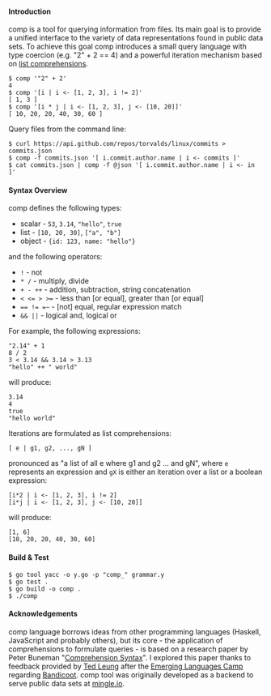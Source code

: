 #### Introduction

comp is a tool for querying information from files. Its main goal is
to provide a unified interface to the variety of data representations found
in public data sets. To achieve this goal comp introduces a small query
language with type coercion (e.g. "2" + 2 == 4) and a powerful iteration
mechanism based on [list comprehensions][0].

    $ comp '"2" + 2'
    4
    $ comp '[i | i <- [1, 2, 3], i != 2]'
    [ 1, 3 ]
    $ comp '[i * j | i <- [1, 2, 3], j <- [10, 20]]'
    [ 10, 20, 20, 40, 30, 60 ]

Query files from the command line:

    $ curl https://api.github.com/repos/torvalds/linux/commits > commits.json
    $ comp -f commits.json '[ i.commit.author.name | i <- commits ]'
    $ cat commits.json | comp -f @json '[ i.commit.author.name | i <- in ]'

#### Syntax Overview

comp defines the following types:
  * scalar - `53`, `3.14`, `"hello"`, `true`
  * list - `[10, 20, 30]`, `["a", "b"]`
  * object - `{id: 123, name: "hello"}`

and the following operators:
  * `!` - not
  * `* /` - multiply, divide
  * `+ - ++` - addition, subtraction, string concatenation
  * `< <= > >=` - less than [or equal], greater than [or equal]
  * `== != =~` - [not] equal, regular expression match
  * `&& ||` - logical and, logical or

For example, the following expressions:

    "2.14" + 1
    8 / 2
    3 < 3.14 && 3.14 > 3.13
    "hello" ++ " world"

will produce:

    3.14
    4
    true
    "hello world"

Iterations are formulated as list comprehensions:

    [ e | g1, g2, ..., gN ]

pronounced as "a list of all e where g1 and g2 ... and gN", where `e`
represents an expression and `gX` is either an iteration over a list
or a boolean expression:

    [i*2 | i <- [1, 2, 3], i != 2]
    [i*j | i <- [1, 2, 3], j <- [10, 20]]

will produce:

    [1, 6]
    [10, 20, 20, 40, 30, 60]

#### Build & Test

    $ go tool yacc -o y.go -p "comp_" grammar.y
    $ go test .
    $ go build -o comp .
    $ ./comp

#### Acknowledgements

comp language borrows ideas from other programming languages (Haskell,
JavaScript and probably others), but its core - the application of
comprehensions to formulate queries - is based on a research paper by Peter
Buneman "[Comprehension Syntax][1]". I explored this paper thanks to feedback
provided by [Ted Leung][2] after the [Emerging Languages Camp][3] regarding
[Bandicoot][4]. comp tool was originally developed as a backend to serve
public data sets at [mingle.io][5].

[0]: http://en.wikipedia.org/wiki/List_comprehension "List Comprehension"
[1]: http://citeseerx.ist.psu.edu/viewdoc/summary?doi=10.1.1.26.993 "Comprehension Syntax (1994), by Peter Buneman , Leonid Libkin, Dan Suciu, Val Tannen, Limsoon Wong"
[2]: http://www.sauria.com/blog/2012/09/27/strange-loop-2012/ "Ted Leung's Blog"
[3]: https://thestrangeloop.com/preconf "Emerging Languages Camp"
[4]: http://bandilab.org "Bandicoot"
[5]: https://mingle.io "mingle.io GmbH"
